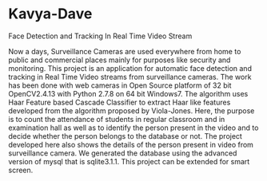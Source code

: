# Kavya-Dave
Face Detection and Tracking In Real Time Video Stream

Now a days, Surveillance Cameras are used everywhere from home to public and
commercial places mainly for purposes like security and monitoring. This project is an
application for automatic face detection and tracking in Real Time Video streams from
surveillance cameras. The work has been done with web cameras in Open Source
platform of 32 bit OpenCV2.4.13 with Python 2.7.8 on 64 bit Windows7. The
algorithm uses Haar Feature based Cascade Classifier to extract Haar like features
developed from the algorithm proposed by Viola-Jones. Here, the purpose is to count
the attendance of students in regular classroom and in examination hall as well as to
identify the person present in the video and to decide whether the person belongs to the
database or not. The project developed here also shows the details of the person
present in video from surveillance camera. We generated the database using the
advanced version of mysql that is sqlite3.1.1. This project can be extended for smart
screen.
